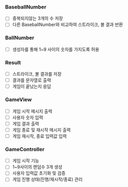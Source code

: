 ### BaseballNumber          
- [ ] 중복되지않는 3개의 수 저장       
- [ ] 다른 BaseballNumber와 비교하여 스트라이크, 볼 결과 반환      

### BallNumber      
- [ ] 생성자를 통해 1~9 사이의 숫자를 가지도록 허용       

### Result      
- [ ] 스트라이크, 볼 결과를 저장       
- [ ] 결과를 문자열로 출력         
- [ ] 게임이 끝났는지 응답         

### GameView
- [ ] 게임 시작 메시지 출력      
- [ ] 사용자 숫자 입력                
- [ ] 게임 결과 출력        
- [ ] 게임 종료 및 재시작 메시지 출력      
- [ ] 게임 재시작, 종료 입력값 입력            

### GameController      
- [ ] 게임 시작 기능          
- [ ] 1~9사이의 랜덤수 3개 생성            
- [ ] 사용자 입력값 초기화 및 검증            
- [ ] 게임 진행 상태(진행/재시작/종료) 관리                        